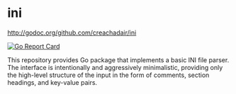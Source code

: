 # ini

http://godoc.org/github.com/creachadair/ini

[![Go Report Card](https://goreportcard.com/badge/github.com/creachadair/ini)](https://goreportcard.com/report/github.com/creachadair/ini)

This repository provides Go package that implements a basic INI file parser.
The interface is intentionally and aggressively minimalistic, providing only
the high-level structure of the input in the form of comments, section
headings, and key-value pairs.

